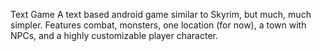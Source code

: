 Text Game
A text based android game similar to Skyrim, but much, much simpler.  Features combat, monsters, one location (for now), a town with NPCs, and a highly customizable player character.
